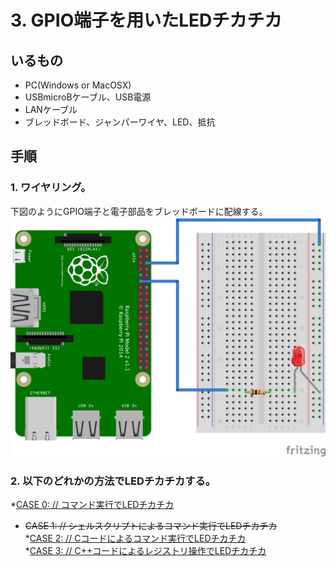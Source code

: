 # 3. GPIO端子を用いたLEDチカチカ
## いるもの
* PC(Windows or MacOSX)
* USBmicroBケーブル、USB電源
* LANケーブル
* ブレッドボード、ジャンパーワイヤ、LED、抵抗

## 手順
### 1. ワイヤリング。
下図のようにGPIO端子と電子部品をブレッドボードに配線する。  
![Wiring](https://github.com/IsaoNakamura/StudyRPi/blob/wrkFirstPush/Doc/Wiring/outputGPIO/RPi_outputGPIO_bread.png?raw=true)

### 2. 以下のどれかの方法でLEDチカチカする。  
*[CASE 0: // コマンド実行でLEDチカチカ](https://github.com/IsaoNakamura/StudyRPi/blob/wrkFirstPush/Doc/StudyMenu/001-3.FlashUsingGPIO/CASE0-usingCmd/Guidance.md)  
* ~~CASE 1: // シェルスクリプトによるコマンド実行でLEDチカチカ~~  
*[CASE 2: // Cコードによるコマンド実行でLEDチカチカ](https://github.com/IsaoNakamura/StudyRPi/blob/wrkFirstPush/Doc/StudyMenu/001-3.FlashUsingGPIO/CASE2-usingCmdByC/Guidance.md)  
*[CASE 3: // C++コードによるレジストリ操作でLEDチカチカ ](https://github.com/IsaoNakamura/StudyRPi/blob/wrkFirstPush/Doc/StudyMenu/001-3.FlashUsingGPIO/CASE3-usingRegistByCPP/Guidance.md) 
